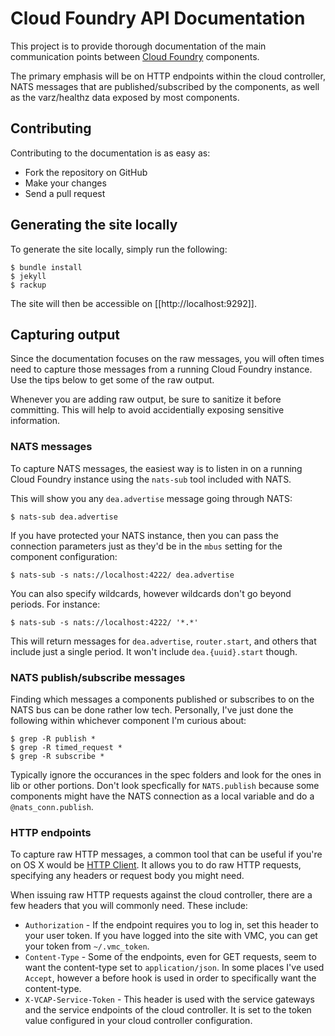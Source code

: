 # Cloud Foundry API Documentation

This project is to provide thorough documentation of the main communication
points between [Cloud Foundry](http://github.com/cloudfoundry/vcap) components.

The primary emphasis will be on HTTP endpoints within the cloud controller,
NATS messages that are published/subscribed by the components, as well as the
varz/healthz data exposed by most components.

## Contributing

Contributing to the documentation is as easy as:

* Fork the repository on GitHub
* Make your changes
* Send a pull request

## Generating the site locally

To generate the site locally, simply run the following:

```console
$ bundle install
$ jekyll
$ rackup
```

The site will then be accessible on [[http://localhost:9292]].

## Capturing output

Since the documentation focuses on the raw messages, you will often times
need to capture those messages from a running Cloud Foundry instance.  Use
the tips below to get some of the raw output.

Whenever you are adding raw output, be sure to sanitize it before committing.
This will help to avoid accidentially exposing sensitive information.

### NATS messages

To capture NATS messages, the easiest way is to listen in on a running Cloud
Foundry instance using the `nats-sub` tool included with NATS.

This will show you any `dea.advertise` message going through NATS:

```console
$ nats-sub dea.advertise
```

If you have protected your NATS instance, then you can pass the connection
parameters just as they'd be in the `mbus` setting for the component configuration:

```console
$ nats-sub -s nats://localhost:4222/ dea.advertise
```

You can also specify wildcards, however wildcards don't go beyond periods. For
instance:

```console
$ nats-sub -s nats://localhost:4222/ '*.*'
```

This will return messages for `dea.advertise`, `router.start`, and others that
include just a single period.  It won't include `dea.{uuid}.start` though.

### NATS publish/subscribe messages

Finding which messages a components published or subscribes to on the NATS bus
can be done rather low tech.  Personally, I've just done the following within
whichever component I'm curious about:

```console
$ grep -R publish *
$ grep -R timed_request *
$ grep -R subscribe *
```

Typically ignore the occurances in the spec folders and look for the ones in lib
or other portions.  Don't look specfically for `NATS.publish` because some
components might have the NATS connection as a local variable and do a
`@nats_conn.publish`.

### HTTP endpoints

To capture raw HTTP messages, a common tool that can be useful if you're on
OS X would be [HTTP Client](http://ditchnet.org/httpclient/).  It allows
you to do raw HTTP requests, specifying any headers or request body you might
need.

When issuing raw HTTP requests against the cloud controller, there are a few
headers that you will commonly need.  These include:

* `Authorization` - If the endpoint requires you to log in, set this header to
your user token.  If you have logged into the site with VMC, you can get your
token from `~/.vmc_token`.
* `Content-Type` - Some of the endpoints, even for GET requests, seem to want
the content-type set to `application/json`. In some places I've used `Accept`,
however a before hook is used in order to specifically want the content-type.
* `X-VCAP-Service-Token` - This header is used with the service gateways and
the service endpoints of the cloud controller.  It is set to the token value
configured in your cloud controller configuration.
